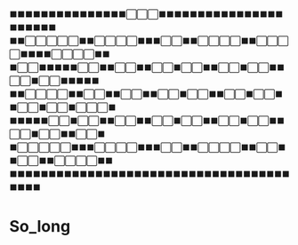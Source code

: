  
:black_large_square::black_large_square::black_large_square::black_large_square::black_large_square::black_large_square::black_large_square::black_large_square::black_large_square::black_large_square::black_large_square::black_large_square::black_large_square::black_large_square::black_large_square::white_large_square::white_large_square::white_large_square::black_large_square::black_large_square::black_large_square::black_large_square::black_large_square::black_large_square::black_large_square::black_large_square::black_large_square::black_large_square::black_large_square::black_large_square::black_large_square::black_large_square::black_large_square::black_large_square::black_large_square::black_large_square::black_large_square::black_large_square::black_large_square::black_large_square:      
:black_large_square::black_large_square::white_large_square::white_large_square::white_large_square::white_large_square::white_large_square::black_large_square::black_large_square::white_large_square::white_large_square::white_large_square::white_large_square::black_large_square::black_large_square::black_large_square::white_large_square::white_large_square::black_large_square::black_large_square::white_large_square::white_large_square::white_large_square::white_large_square::black_large_square::black_large_square::white_large_square::white_large_square::white_large_square::white_large_square::black_large_square::black_large_square::black_large_square::black_large_square::white_large_square::white_large_square::white_large_square::white_large_square::black_large_square::black_large_square:         
:black_large_square::white_large_square::white_large_square::black_large_square::black_large_square::black_large_square::black_large_square::black_large_square::white_large_square::white_large_square::black_large_square::black_large_square::white_large_square::white_large_square::black_large_square::black_large_square::white_large_square::white_large_square::black_large_square::white_large_square::white_large_square::black_large_square::black_large_square::white_large_square::white_large_square::black_large_square::white_large_square::white_large_square::black_large_square::black_large_square::white_large_square::white_large_square::black_large_square::white_large_square::white_large_square::black_large_square::black_large_square::black_large_square::black_large_square::black_large_square:      
:black_large_square::black_large_square::white_large_square::white_large_square::white_large_square::white_large_square::black_large_square::black_large_square::white_large_square::white_large_square::black_large_square::black_large_square::white_large_square::white_large_square::black_large_square::black_large_square::white_large_square::white_large_square::black_large_square::white_large_square::white_large_square::black_large_square::black_large_square::white_large_square::white_large_square::black_large_square::white_large_square::white_large_square::black_large_square::black_large_square::white_large_square::white_large_square::black_large_square::white_large_square::white_large_square::black_large_square::white_large_square::white_large_square::white_large_square::black_large_square:      
:black_large_square::black_large_square::black_large_square::black_large_square::black_large_square::white_large_square::white_large_square::black_large_square::white_large_square::white_large_square::black_large_square::black_large_square::white_large_square::white_large_square::black_large_square::black_large_square::white_large_square::white_large_square::black_large_square::white_large_square::white_large_square::black_large_square::black_large_square::white_large_square::white_large_square::black_large_square::white_large_square::white_large_square::black_large_square::black_large_square::white_large_square::white_large_square::black_large_square::white_large_square::white_large_square::black_large_square::black_large_square::white_large_square::white_large_square::black_large_square:      
:black_large_square::white_large_square::white_large_square::white_large_square::white_large_square::white_large_square::black_large_square::black_large_square::black_large_square::white_large_square::white_large_square::white_large_square::white_large_square::black_large_square::black_large_square::black_large_square::white_large_square::white_large_square::black_large_square::black_large_square::white_large_square::white_large_square::white_large_square::white_large_square::black_large_square::black_large_square::white_large_square::white_large_square::black_large_square::black_large_square::white_large_square::white_large_square::black_large_square::black_large_square::white_large_square::white_large_square::white_large_square::white_large_square::black_large_square::black_large_square:      
:black_large_square::black_large_square::black_large_square::black_large_square::black_large_square::black_large_square::black_large_square::black_large_square::black_large_square::black_large_square::black_large_square::black_large_square::black_large_square::black_large_square::black_large_square::black_large_square::black_large_square::black_large_square::black_large_square::black_large_square::black_large_square::black_large_square::black_large_square::black_large_square::black_large_square::black_large_square::black_large_square::black_large_square::black_large_square::black_large_square::black_large_square::black_large_square::black_large_square::black_large_square::black_large_square::black_large_square::black_large_square::black_large_square::black_large_square::black_large_square:  
  
# So_long
